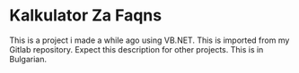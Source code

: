 # Kalkulator Za Faqns

This is a project i made a while ago using VB.NET. This is imported from my Gitlab repository. Expect this description for other projects. This is in Bulgarian.
